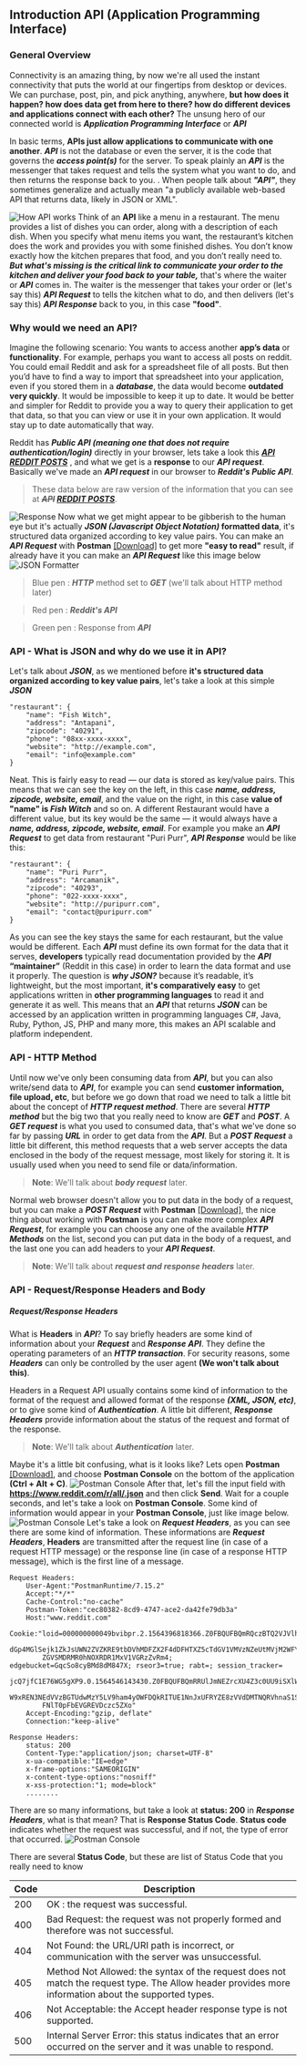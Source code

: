 ## Introduction API (Application Programming Interface)
### General Overview
Connectivity is an amazing thing, by now we're all used the instant connectivity that puts the world at our fingertips from desktop or devices. We can purchase, post, pin, and pick anything, anywhere, **but how does it happen? how does data get from here to there? how do different devices and applications connect with each other?** The unsung hero of our connected world is **_Application Programming Interface_** or **_API_**

In basic terms, **APIs just allow applications to communicate with one another**. **_API_** is not the database or even the server, it is the code that governs the **_access point(s)_** for the server. To speak plainly an **_API_** is the messenger that takes request and tells the system what you want to do, and then returns the response back to you. . When people talk about **_"API"_**, they sometimes generalize and actually mean "a publicly available web-based API that returns data, likely in JSON or XML".

![How API works](Assets/HowAPIWorks.png)
Think of an **API** like a menu in a restaurant. The menu provides a list of dishes you can order, along with a description of each dish. When you specify what menu items you want, the restaurant’s kitchen does the work and provides you with some finished dishes. You don’t know exactly how the kitchen prepares that food, and you don’t really need to. **_But what's missing is the critical link to communicate your order to the kitchen and deliver your food back to your table,_** that's where the waiter or **_API_** comes in. The waiter is the messenger that takes your order or (let's say this) **_API Request_** to tells the kitchen what to do, and then delivers (let's say this) **_API Response_** back to you, in this case **"food"**.

### Why would we need an API?
Imagine the following scenario: You wants to access another **app’s data** or **functionality**. For example, perhaps you want to access all posts on reddit. You could email Reddit and ask for a spreadsheet file of all posts. But then you’d have to find a way to import that spreadsheet into your application, even if you stored them in a **_database_**, the data would become **outdated very quickly**. It would be impossible to keep it up to date. It would be better and simpler for Reddit to provide you a way to query their application to get that data, so that you can view or use it in your own application. It would stay up to date automatically that way. 

Reddit has **_Public API (meaning one that does not require authentication/login)_** directly in your browser, lets take a look this **_[API REDDIT POSTS](https://www.reddit.com/r/all/.json)_** , and what we get is a **response** to our **_API request_**. Basically we've made an **_API request_** in our browser to **_Reddit's Public API_**.
>These data below are raw version of the information that you can see at **_~~API~~ [REDDIT POSTS](https://www.reddit.com/r/all/)_**.

![Response](Assets/JSON.PNG)
Now what we get might appear to be gibberish to the human eye but it's actually **_JSON (Javascript Object Notation)_ formatted data**, it's structured data organized according to key value pairs. You can make an **_API Request_** with **Postman** [[Download]](https://www.getpostman.com/downloads/) to get more **"easy to read"** result, if already have it you can make an **_API Request_** like this image below
![JSON Formatter](Assets/Postman.PNG)
>Blue pen  : **_HTTP_** method set to **_GET_** (we'll talk about HTTP method later)

>Red pen   : **_Reddit's API_**

>Green pen : Response from **_API_**

### API - What is JSON and why do we use it in API?
Let's talk about **_JSON_**, as we mentioned before **it's structured data organized according to key value pairs**, let's take a look at this simple **_JSON_**
```
"restaurant": {
	"name": "Fish Witch",
	"address": "Antapani",
	"zipcode": "40291",
	"phone": "08xx-xxxx-xxxx",
	"website": "http://example.com",
	"email": "info@example.com"
}
```
Neat. This is fairly easy to read — our data is stored as key/value pairs. This means that we can see the key on the left, in this case **_name, address, zipcode, website, email_**, and the value on the right, in this case **value of "name" is _Fish Witch_** and so on. A different Restaurant would have a different value, but its key would be the same — it would always have a **_name, address, zipcode, website, email_**.
For example you make an **_API Request_** to get data from restaurant "Puri Purr", **_API Response_** would be like this:
```
"restaurant": {
	"name": "Puri Purr",
	"address": "Arcamanik",
	"zipcode": "40293",
	"phone": "022-xxxx-xxxx",
	"website": "http://puripurr.com",
	"email": "contact@puripurr.com"
}
``` 
As you can see the key stays the same for each restaurant, but the value would be different. Each **_API_** must define its own format for the data that it serves, **developers** typically read documentation provided by the **_API_ “maintainer”** (Reddit in this case) in order to learn the data format and use it properly. The question is **_why JSON?_** because it’s readable, it’s lightweight, but the most important, **it's comparatively easy** to get applications written in **other programming languages** to read it and generate it as well. This means that an **_API_** that returns **_JSON_** can be accessed by an application written in programming languages C#, Java, Ruby, Python, JS, PHP and many more, this makes an API scalable and platform independent.

### API - HTTP Method
Until now we've only been consuming data from **_API_**, but you can also write/send data to **_API_**, for example you can send **customer information, file upload, etc**, but before we go down that road we need to talk a little bit about the concept of **_HTTP request method_**. There are several **_HTTP method_** but the big two that you really need to know are **_GET_** and **_POST_**. A **_GET request_** is what you used to consumed data, that's what we've done so far by passing **_URL_** in order to get data from the **_API_**. But a **_POST Request_** a little bit different, this method requests that a web server accepts the data enclosed in the body of the request message, most likely for storing it. It is usually used when you need to send file or data/information.
>**Note**: We'll talk about **_body request_** later.

Normal web browser doesn't allow you to put data in the body of a request, but you can make a **_POST Request_** with **Postman** [[Download]](https://www.getpostman.com/downloads/), the nice thing about working with **Postman** is you can make more complex **_API Request_**, for example you can choose any one of the available **_HTTP Methods_** on the list, second you can put data in the body of a request, and the last one you can add headers to your **_API Request_**.
>**Note**: We'll talk about **_request and response headers_** later.

### API - Request/Response Headers and Body
##### **Request/Response Headers**
What is **Headers** in **_API_**? To say briefly headers are some kind of information about your **_Request_** and **_Response API_**. They define the operating parameters of an **_HTTP transaction_**. For security reasons, some **_Headers_** can only be controlled by the user agent **(We won't talk about this)**. 

Headers in a Request API usually contains some kind of information to the format of the request and allowed format of the response **_(XML, JSON, etc)_**, or to give some kind of **_Authentication_**. A little bit different, **_Response Headers_** provide information about the status of the request and format of the response.
>**Note**: We'll talk about **_Authentication_** later.

Maybe it's a little bit confusing, what is it looks like? Lets open **Postman** [[Download]](https://www.getpostman.com/downloads/), and choose **Postman Console** on the bottom of the application **(Ctrl + Alt + C)**.
![Postman Console](Assets/PostmanConsole.PNG)
After that, let's fill the input field with **https://www.reddit.com/r/all/.json** and then click **Send**. Wait for a couple seconds, and let's take a look on **Postman Console**. Some kind of information would appear in your **Postman Console**, just like image below.
![Postman Console](Assets/PostmanRequest.PNG)
Let's take a look on **_Request Headers_**, as you can see there are some kind of information. These informations are **_Request Headers_**, **Headers** are transmitted after the request line (in case of a request HTTP message) or the response line (in case of a response HTTP message), which is the first line of a message.
```
Request Headers:
	User-Agent:"PostmanRuntime/7.15.2"
	Accept:"*/*"
	Cache-Control:"no-cache"
	Postman-Token:"cec80382-8cd9-4747-ace2-da42fe79db3a"
	Host:"www.reddit.com"
	Cookie:"loid=000000000049bvibpr.2.1564396818366.Z0FBQUFBQmRQczBTQ2VJVlhXU0dYaFBMd3ZwUlFLd2lMaTUxSlNEekJk
		dGp4MGlSejk1ZkJsUWN2ZVZKRE9tbDVhMDFZX2F4dDFHTXZ5cTdGV1VMVzNZeUtMVjM2WFYtVE9vODE1U1I0bVZtNjR6UENKckZj
		ZGVSMDRMR0hNOXRDR1MxV1VGRzZvRm4; edgebucket=GqcSo8cyBMd8dM847X; rseor3=true; rabt=; session_tracker=
		jcQ7jfC1E76WG5gXP9.0.1564546143430.Z0FBQUFBQmRRUlJmNEZrcXU4Z3c0UU9iSXlWNkc0QkV5QjMxQlRETjJmYUZDME5LS
		W9xREN3NEdVVzBGTUdwMzY5LV9ham4yOWFDQkRITUE1NnJxUFRYZE8zVVdDMTNQRVhnaS1SWEttM0pvU0N4NFlYZnJoZE1DbXFDd
		FNlT0pFbEVGREVDczc5ZXo"
	Accept-Encoding:"gzip, deflate"
	Connection:"keep-alive"
```
```
Response Headers:
	status: 200
	Content-Type:"application/json; charset=UTF-8"
	x-ua-compatible:"IE=edge"
	x-frame-options:"SAMEORIGIN"
	x-content-type-options:"nosniff"
	x-xss-protection:"1; mode=block"
	........
```
There are so many informations, but take a look at **status: 200** in **_Response Headers_**, what is that mean? That is **Response Status Code**. **Status code** indicates whether the request was successful, and if not, the type of error that occurred.
![Postman Console](Assets/StatusCode.png)

There are several **Status Code**, but these are list of Status Code that you really need to know

|Code            |Description                                                  |
|----------------|-------------------------------------------------------------|
|200             |OK : the request was successful.                             |
|400             |Bad Request: the request was not properly formed and therefore was not successful. |
|404             |Not Found: the URL/URI path is incorrect, or communication with the server was unsuccessful. |
|405             |Method Not Allowed: the syntax of the request does not match the request type. The Allow header provides more information about the supported types. |
|406             |Not Acceptable: the Accept header response type is not supported. |
|500             |Internal Server Error: this status indicates that an error occurred on the server and it was unable to respond. |